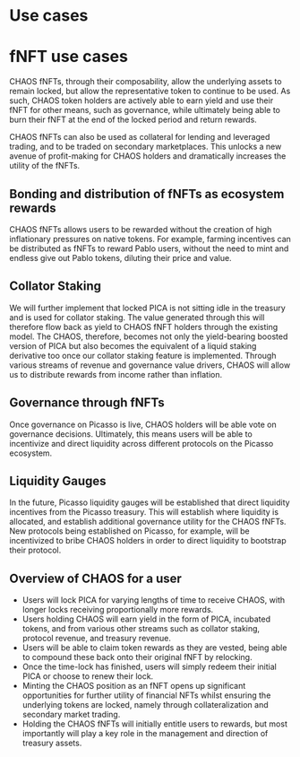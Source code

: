# Use cases

# fNFT use cases

CHAOS fNFTs, through their composability, allow the underlying assets to remain locked, but allow the representative 
token to continue to be used. As such, CHAOS token holders are actively able to earn yield and use their fNFT for other 
means, such as governance, while ultimately being able to burn their fNFT at the end of the locked period and return 
rewards.

CHAOS fNFTs can also be used as collateral for lending and leveraged trading, and to be traded on secondary 
marketplaces. This unlocks a new avenue of profit-making for CHAOS holders and dramatically increases the utility of the
fNFTs.


## Bonding and distribution of fNFTs as ecosystem rewards

CHAOS fNFTs allows users to be rewarded without the creation of high inflationary pressures on native tokens. For 
example, farming incentives can be distributed as fNFTs to reward Pablo users, without the need to mint and endless 
give out Pablo tokens, diluting their price and value.


## Collator Staking

We will further implement that locked PICA is not sitting idle in the treasury and is used for collator staking. The 
value generated through this will therefore flow back as yield to CHAOS fNFT holders through the existing model. The 
CHAOS, therefore, becomes not only the yield-bearing boosted version of PICA but also becomes the equivalent of a liquid
staking derivative too once our collator staking feature is implemented. Through various streams of revenue and 
governance value drivers, CHAOS will allow us to distribute rewards from income rather than inflation.


## Governance through fNFTs

Once governance on Picasso is live, CHAOS holders will be able vote on governance decisions. Ultimately, this means 
users will be able to incentivize and direct liquidity across different protocols on the Picasso ecosystem. 


## Liquidity Gauges

In the future, Picasso liquidity gauges will be established that direct liquidity incentives from the Picasso treasury. 
This will establish where liquidity is allocated, and establish additional governance utility for the CHAOS fNFTs. New 
protocols being established on Picasso, for example, will be incentivized to bribe CHAOS holders in order to direct 
liquidity to bootstrap their protocol.


## Overview of CHAOS for a user

* Users will lock PICA for varying lengths of time to receive CHAOS, with longer locks receiving proportionally more 
  rewards.
* Users holding CHAOS will earn yield in the form of PICA, incubated tokens, and from various other streams such as 
  collator staking, protocol revenue, and treasury revenue.
* Users will be able to claim token rewards as they are vested, being able to compound these back onto their original 
  fNFT by relocking.
* Once the time-lock has finished, users will simply redeem their initial PICA or choose to renew their lock.
* Minting the CHAOS position as an fNFT opens up significant opportunities for further utility of financial NFTs whilst 
  ensuring the underlying tokens are locked, namely through collateralization and secondary market trading.
* Holding the CHAOS fNFTs will initially entitle users to rewards, but most importantly will play a key role in the 
  management and direction of treasury assets.
